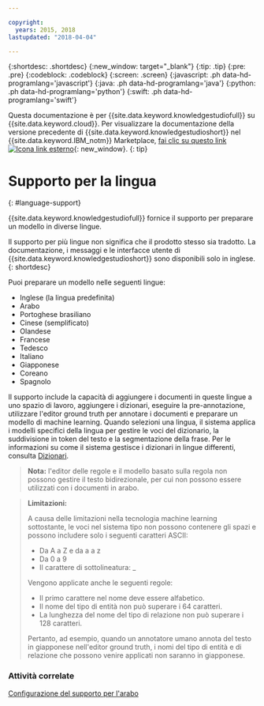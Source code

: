 ```yaml
---

copyright:
  years: 2015, 2018
lastupdated: "2018-04-04"

---
```


{:shortdesc: .shortdesc}
{:new_window: target="_blank"}
{:tip: .tip}
{:pre: .pre}
{:codeblock: .codeblock}
{:screen: .screen}
{:javascript: .ph data-hd-programlang='javascript'}
{:java: .ph data-hd-programlang='java'}
{:python: .ph data-hd-programlang='python'}
{:swift: .ph data-hd-programlang='swift'}

Questa documentazione è per {{site.data.keyword.knowledgestudiofull}} su {{site.data.keyword.cloud}}. Per visualizzare la documentazione della versione precedente di {{site.data.keyword.knowledgestudioshort}} nel {{site.data.keyword.IBM_notm}} Marketplace, [fai clic su questo link ![Icona link esterno](../../icons/launch-glyph.svg "Icona link esterno")](https://{DomainName}/docs/services/knowledge-studio/language-support.html){: new_window}.
{: tip}

# Supporto per la lingua
{: #language-support}

{{site.data.keyword.knowledgestudiofull}} fornice il supporto per preparare un modello in diverse lingue.

Il supporto per più lingue non significa che il prodotto stesso sia tradotto. La documentazione, i messaggi e le interfacce utente di {{site.data.keyword.knowledgestudioshort}} sono disponibili solo in inglese.
{: shortdesc}

Puoi preparare un modello nelle seguenti lingue:

- Inglese (la lingua predefinita)
- Arabo
- Portoghese brasiliano
- Cinese (semplificato)
- Olandese
- Francese
- Tedesco
- Italiano
- Giapponese
- Coreano
- Spagnolo

Il supporto include la capacità di aggiungere i documenti in queste lingue a uno spazio di lavoro, aggiungere i dizionari, eseguire la pre-annotazione, utilizzare l'editor ground truth per annotare i documenti e preparare un modello di machine learning. Quando selezioni una lingua, il sistema applica i modelli specifici della lingua per gestire le voci del dizionario, la suddivisione in token del testo e la segmentazione della frase. Per le informazioni su come il sistema gestisce i dizionari in lingue differenti, consulta [Dizionari](/docs/services/watson-knowledge-studio/dictionaries.html#wks_dictionaries).

> **Nota:** l'editor delle regole e il modello basato sulla regola non possono gestire il testo bidirezionale, per cui non possono essere utilizzati con i documenti in arabo.

> **Limitazioni:**
>
> A causa delle limitazioni nella tecnologia machine learning sottostante, le voci nel sistema tipo non possono contenere gli spazi e possono includere solo i seguenti caratteri ASCII:
>
> - Da A a Z e da a a z
> - Da 0 a 9
> - Il carattere di sottolineatura: _
>
> Vengono applicate anche le seguenti regole:
>
> - Il primo carattere nel nome deve essere alfabetico.
> - Il nome del tipo di entità non può superare i 64 caratteri.
> - La lunghezza del nome del tipo di relazione non può superare i 128 caratteri.
>
> Pertanto, ad esempio, quando un annotatore umano annota del testo in giapponese nell'editor ground truth, i nomi del tipo di entità e di relazione che possono venire applicati non saranno in giapponese.

### Attività correlate

[Configurazione del supporto per l'arabo](/docs/services/watson-knowledge-studio/language-support-arabic.html)
